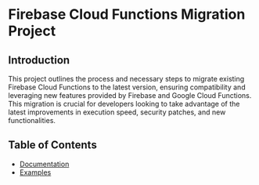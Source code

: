 # Firebase Cloud Functions Migration Project

## Introduction

This project outlines the process and necessary steps to migrate existing Firebase Cloud Functions to the latest version, ensuring compatibility and leveraging new features provided by Firebase and Google Cloud Functions. This migration is crucial for developers looking to take advantage of the latest improvements in execution speed, security patches, and new functionalities.

## Table of Contents

- [Documentation](https://firebase.google.com/docs/functions/2nd-gen-upgrade)
- [Examples](https://github.com/firebase/functions-samples)
